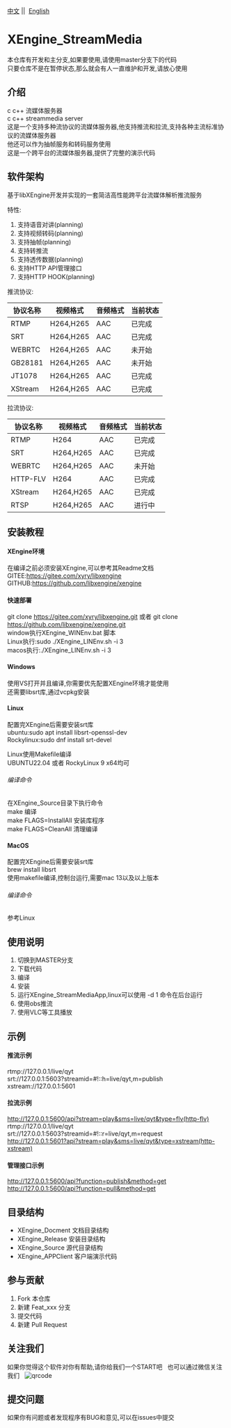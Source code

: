 [中文](README.md) ||  [English](README.en.md)  

# XEngine_StreamMedia

本仓库有开发和主分支,如果要使用,请使用master分支下的代码  
只要仓库不是在暂停状态,那么就会有人一直维护和开发,请放心使用

## 介绍

c c++ 流媒体服务器  
c c++ streammedia server  
这是一个支持多种流协议的流媒体服务器,他支持推流和拉流,支持各种主流标准协议的流媒体服务器  
他还可以作为抽帧服务和转码服务使用  
这是一个跨平台的流媒体服务器,提供了完整的演示代码

## 软件架构
基于libXEngine开发并实现的一套简洁高性能跨平台流媒体解析推流服务  

特性:
1. 支持语音对讲(planning)
2. 支持视频转码(planning)
3. 支持抽帧(planning)
4. 支持转推流
5. 支持透传数据(planning)
6. 支持HTTP API管理接口
7. 支持HTTP HOOK(planning)

推流协议:

| 协议名称 | 视频格式  | 音频格式 | 当前状态 |
| -------- | --------- | -------- | -------- |
| RTMP     | H264,H265 | AAC      | 已完成   |
| SRT      | H264,H265 | AAC      | 已完成   |
| WEBRTC   | H264,H265 | AAC      | 未开始   |
| GB28181  | H264,H265 | AAC      | 未开始   |
| JT1078   | H264,H265 | AAC      | 已完成   |
| XStream  | H264,H265 | AAC      | 已完成   |
  
拉流协议:

| 协议名称 | 视频格式  | 音频格式 | 当前状态 |
| -------- | --------- | -------- | -------- |
| RTMP     | H264      | AAC      | 已完成   |
| SRT      | H264,H265 | AAC      | 已完成   |
| WEBRTC   | H264,H265 | AAC      | 未开始   |
| HTTP-FLV | H264      | AAC      | 已完成   |
| XStream  | H264,H265 | AAC      | 已完成   |
| RTSP     | H264,H265 | AAC      | 进行中   |
  
## 安装教程

#### XEngine环境

在编译之前必须安装XEngine,可以参考其Readme文档  
GITEE:https://gitee.com/xyry/libxengine  
GITHUB:https://github.com/libxengine/xengine

#### 快速部署

git clone https://gitee.com/xyry/libxengine.git 或者 git clone https://github.com/libxengine/xengine.git  
window执行XEngine_WINEnv.bat 脚本  
Linux执行:sudo ./XEngine_LINEnv.sh -i 3  
macos执行:./XEngine_LINEnv.sh -i 3  

#### Windows

使用VS打开并且编译,你需要优先配置XEngine环境才能使用  
还需要libsrt库,通过vcpkg安装

#### Linux
配置完XEngine后需要安装srt库  
ubuntu:sudo apt install libsrt-openssl-dev  
Rockylinux:sudo dnf install srt-devel

Linux使用Makefile编译  
UBUNTU22.04 或者 RockyLinux 9 x64均可

###### 编译命令

在XEngine_Source目录下执行命令  
make 编译  
make FLAGS=InstallAll 安装库程序  
make FLAGS=CleanAll 清理编译

#### MacOS
配置完XEngine后需要安装srt库  
brew install libsrt  
使用makefile编译,控制台运行,需要mac 13以及以上版本

###### 编译命令

参考Linux

## 使用说明

1. 切换到MASTER分支
2. 下载代码
3. 编译
4. 安装
5. 运行XEngine_StreamMediaApp,linux可以使用 -d 1 命令在后台运行
6. 使用obs推流
7. 使用VLC等工具播放

## 示例

#### 推流示例
rtmp://127.0.0.1/live/qyt  
srt://127.0.0.1:5603?streamid=#!::h=live/qyt,m=publish  
xstream://127.0.0.1:5601

#### 拉流示例
http://127.0.0.1:5600/api?stream=play&sms=live/qyt&type=flv(http-flv)  
rtmp://127.0.0.1/live/qyt  
srt://127.0.0.1:5603?streamid=#!::r=live/qyt,m=request  
http://127.0.0.1:5601?api?stream=play&sms=live/qyt&type=xstream(http-xstream)

#### 管理接口示例
http://127.0.0.1:5600/api?function=publish&method=get  
http://127.0.0.1:5600/api?function=pull&method=get

## 目录结构

- XEngine_Docment 文档目录结构
- XEngine_Release 安装目录结构
- XEngine_Source 源代目录结构
- XEngine_APPClient 客户端演示代码

## 参与贡献

1. Fork 本仓库
2. 新建 Feat_xxx 分支
3. 提交代码
4. 新建 Pull Request

## 关注我们

如果你觉得这个软件对你有帮助,请你给我们一个START吧  
也可以通过微信关注我们  
![qrcode](https://www.xyry.org/qrcode.jpg)

## 提交问题

如果你有问题或者发现程序有BUG和意见,可以在issues中提交